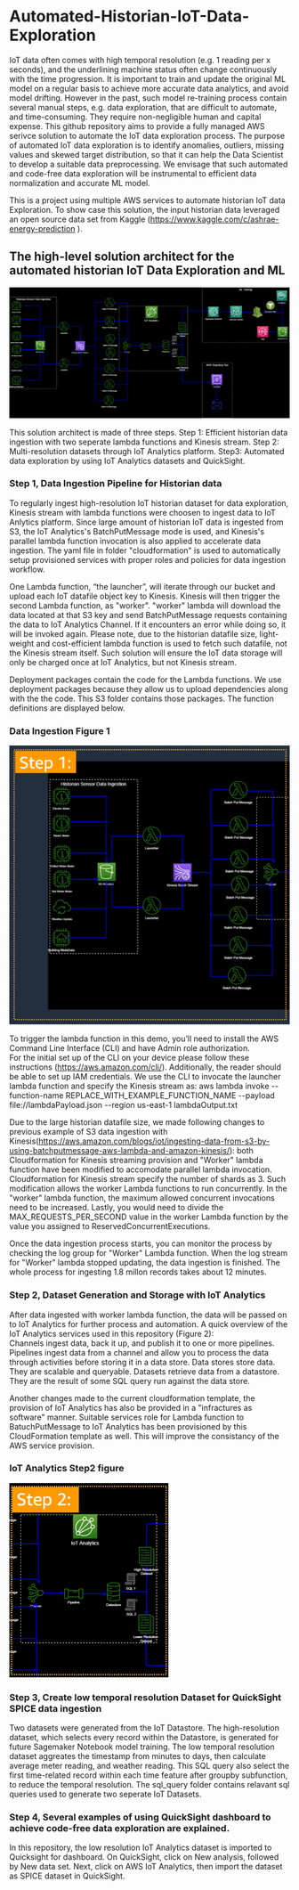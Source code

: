 # Automated-Historian-IoT-Data-Exploration
IoT data often comes with high temporal resolution (e.g. 1 reading per x seconds), and the underlining machine status
often change continuously with the time progression. It is important to train and update the original ML model on a regular basis
to achieve more accurate data analytics, and avoid model drifting. However in the past, such model re-training process contain several 
manual steps, e.g. data exploration, that are difficult to automate, and time-consuming. They require non-negligible human and capital expense.
This github repository aims to provide a fully managed AWS serivce solution to automate the IoT data exploration process. 
The purpose of automated IoT data exploration is to identify anomalies, outliers, missing values and skewed target distribution, so that it can help the Data Scientist to develop a suitable data preprocessing. 
We envisage that such automated and code-free data exploration will be instrumental to efficient data normalization and accurate ML model.

This is a project using multiple AWS services to automate historian IoT data Exploration. To show case this solution, the input historian data leveraged an open source data set from Kaggle (https://www.kaggle.com/c/ashrae-energy-prediction
). 

## The high-level solution architect for the automated historian IoT Data Exploration and ML

![alt text](https://github.com/Julia-Bobo-Hu/Automated-Historian-IoT-Data-Exploration/blob/master/images/Step1_architecture_revised_batch_method.png?raw=true)

This solution architect is made of three steps. Step 1: Efficient historian data ingestion with two seperate lambda functions and Kinesis stream. Step 2: Multi-resolution datasets through IoT Analytics platform. Step3: Automated data exploration by using IoT Analytics datasets and QuickSight.  

### Step 1, Data Ingestion Pipeline for Historian data
To regularly ingest high-resolution IoT historian dataset for data exploration, Kinesis stream with lambda functions were choosen to ingest data to IoT Anlytics platform. 
Since large amount of historian IoT data is ingested from S3, the IoT Analytics's BatchPutMessage mode is used, and Kinesis's parallel lambda function invocation is also applied to accelerate data ingestion.
The yaml file in folder "cloudformation" is used to automatically setup provisioned services with proper roles and policies for data ingestion workflow. 

One Lambda function, “the launcher”, will iterate through our bucket and upload each IoT datafile object key to Kinesis. 
Kinesis will then trigger the second Lambda function, as "worker". "worker" lambda will download the data located at that S3 key and send BatchPutMessage requests containing the data to IoT Analytics Channel. 
If it encounters an error while doing so, it will be invoked again. Please note, due to the historian datafile size, light-weight and cost-efficient lambda function is used to fetch such datafile, not the Kinesis stream itself.
Such solution will ensure the IoT data storage will only be charged once at IoT Analytics, but not Kinesis stream. 

Deployment packages contain the code for the Lambda functions. We use deployment packages because they allow us to upload dependencies along with the the code. 
This S3 folder contains those packages. The function definitions are displayed below.

### Data Ingestion Figure 1
![alt text](https://github.com/Julia-Bobo-Hu/Automated-Historian-IoT-Data-Exploration/blob/master/images/step1.PNG?raw=true)

To trigger the lambda function in this demo, you’ll need to install the AWS Command Line Interface (CLI) and have Admin role authorization.  
For the initial set up of the CLI on your device please follow these instructions (https://aws.amazon.com/cli/). Additionally, the reader should be able to set up IAM credentials. 
We use the CLI to invocate the launcher lambda function and specify the Kinesis stream as: 
aws lambda invoke --function-name REPLACE_WITH_EXAMPLE_FUNCTION_NAME --payload file://lambdaPayload.json --region us-east-1 lambdaOutput.txt

Due to the large historian datafile size, we made following changes to previous example of S3 data ingestion with Kinesis(https://aws.amazon.com/blogs/iot/ingesting-data-from-s3-by-using-batchputmessage-aws-lambda-and-amazon-kinesis/): 
both Cloudformation for Kinesis streaming provision and "Worker" lambda function have been modified to accomodate parallel lambda invocation. 
Cloudformation for Kinesis stream specify the number of shards as 3. Such modification allows the worker Lambda functions to run concurrently. 
In the "worker" lambda function, the maximum allowed concurrent invocations need to be increased. 
Lastly, you would need to divide the MAX_REQUESTS_PER_SECOND value in the worker Lambda function by the value you assigned to ReservedConcurrentExecutions.

Once the data ingestion process starts, you can monitor the process by checking the log group for "Worker" Lambda function.
When the log stream for "Worker" lambda stopped updating, the data ingestion is finished. The whole process for ingesting 1.8 millon records takes about 12 minutes. 

### Step 2, Dataset Generation and Storage with IoT Analytics

After data ingested with worker lambda function, the data will be passed on to IoT Analytics for further process and automation. A quick overview of the IoT Analytics services used in this repository (Figure 2):  
Channels ingest data, back it up, and publish it to one or more pipelines.
Pipelines ingest data from a channel and allow you to process the data through activities before storing it in a data store.
Data stores store data. They are scalable and queryable.
Datasets retrieve data from a datastore. They are the result of some SQL query run against the data store.

Another changes made to the current cloudformation template, the provision of IoT Analytics has also be provided in a "infractures as software" manner. 
Suitable services role for Lambda function to BatuchPutMessage to IoT Analytics has been provisioned by this CloudFormation template as well.
This will improve the consistancy of the AWS service provision.  

### IoT Analytics Step2 figure 
![alt text](https://github.com/Julia-Bobo-Hu/Automated-Historian-IoT-Data-Exploration/blob/master/images/step2.PNG?raw=true)

### Step 3, Create low temporal resolution Dataset for QuickSight SPICE data ingestion 

Two datasets were generated from the IoT Datastore. The high-resolution dataset, which selects every record within the Datastore, is generated for future Sagemaker Notebook model training.
The low temporal resolution dataset aggreates the timestamp from minutes to days, then calculate average meter reading, and weather reading. 
This SQL query also select the first time-related record within each time feature after groupby subfunction, to reduce the temporal resolution. 
The sql_query folder contains relavant sql queries used to generate two seperate IoT Datasets.

### Step 4, Several examples of using QuickSight dashboard to achieve code-free data exploration are explained. 

In this repository, the low resolution IoT Analytics dataset is imported to Quicksight for dashboard. 
On QuickSight, click on New analysis, followed by New data set. Next, click on AWS IoT Analytics, then import the dataset as SPICE dataset in QuickSight. 







